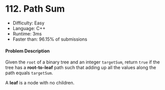 # 112. Path Sum
- Difficulty: Easy
- Language: C++
- Runtime: 3ms
- Faster than: 96.15% of submissions

#### Problem Description
Given the `root` of a binary tree and an integer `targetSum`, return `true` if the tree has a **root-to-leaf** path such that adding up all the values along the path equals `targetSum`.

A **leaf** is a node with no children.